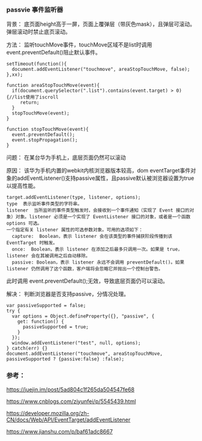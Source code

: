 ### passvie 事件监听器

背景：
    底页面height高于一屏，页面上覆弹层（带灰色mask），且弹层可滚动。弹层滚动时禁止底页滚动。
    
方法：
    监听touchMove事件，touchMove区域不是list时调用event.preventDefault()阻止默认事件。
   
    setTimeout(function(){
      document.addEventListener("touchmove", areaStopTouchMove, false);
    },xx);

    function areaStopTouchMove(event){
      if(document.querySelector(".list").contains(event.target) > 0) {//list使用了iscroll
         return;
      }
      stopTouchMove(event);
    }

    function stopTouchMove(event){
      event.preventDefault();
      event.stopPropagation();
    }
问题：
    在某台华为手机上，底层页面仍然可以滚动
    
原因：
    该华为手机内置的webkit内核浏览器版本较高，dom eventTarget事件对象的addEventListener()支持passive属性，且passive默认被浏览器设置为true以提高性能。
    
    target.addEventListener(type, listener, options); 
    type  表示监听事件类型的字符串。 
    listener  当所监听的事件类型触发时，会接收到一个事件通知（实现了 Event 接口的对象）对象。listener 必须是一个实现了 EventListener 接口的对象，或者是一个函数 
    options 可选。 
    一个指定有关 listener 属性的可选参数对象。可用的选项如下： 
      capture:  Boolean，表示 listener 会在该类型的事件捕获阶段传播到该 EventTarget 时触发。 
      once:  Boolean，表示 listener 在添加之后最多只调用一次。如果是 true， listener 会在其被调用之后自动移除。 
      passive: Boolean，表示 listener 永远不会调用 preventDefault()。如果 listener 仍然调用了这个函数，客户端将会忽略它并抛出一个控制台警告。 
  
  此时调用 event.preventDefault();无效，导致底层页面仍可以滚动。
  
  解决：
      判断浏览器是否支持passive，分情况处理。

```
var passiveSupported = false;
try {
  var options = Object.defineProperty({}, "passive", {
    get: function() {
      passiveSupported = true;
    }
  });
  window.addEventListener("test", null, options);
} catch(err) {}
document.addEventListener("touchmove", areaStopTouchMove, passiveSupported ? {passive:false} :false);
```
      
  ### 参考：
  https://juejin.im/post/5ad804c1f265da504547fe68
  
  https://www.cnblogs.com/ziyunfei/p/5545439.html
  
  https://developer.mozilla.org/zh-CN/docs/Web/API/EventTarget/addEventListener
  
  https://www.jianshu.com/p/baf61adc8667
